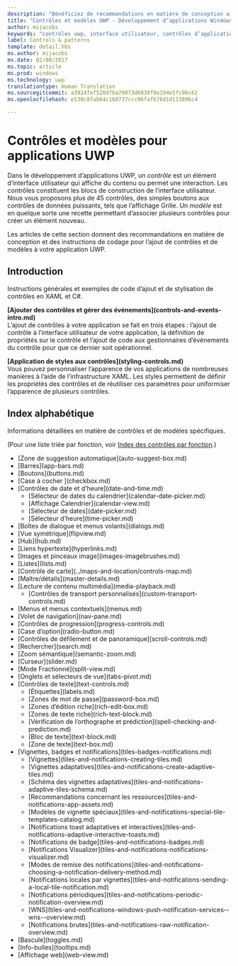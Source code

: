 ```yaml
---
description: "Bénéficiez de recommandations en matière de conception ainsi que d’instructions de codage pour l’ajout de contrôles et de modèles à votre application UWP. Vous trouverez plus de 45 contrôles puissants utilisables avec votre application."
title: "Contrôles et modèles UWP - Développement d’applications Windows"
author: mijacobs
keywords: "contrôles uwp, interface utilisateur, contrôles d’application"
label: Controls & patterns
template: detail.hbs
ms.author: mijacobs
ms.date: 02/08/2017
ms.topic: article
ms.prod: windows
ms.technology: uwp
translationtype: Human Translation
ms.sourcegitcommit: a3924fef520d7ba70873d6838f8e194e5fc96c62
ms.openlocfilehash: e530c8fab64c160737ccc06faf676d1d113896c4

---
```

# <a name="controls-and-patterns-for-uwp-apps"></a>Contrôles et modèles pour applications UWP
<link rel="stylesheet" href="https://az835927.vo.msecnd.net/sites/uwp/Resources/css/custom.css"> 

Dans le développement d’applications UWP, un <i>contrôle</i> est un élément d’interface utilisateur qui affiche du contenu ou permet une interaction. Les contrôles constituent les blocs de construction de l’interface utilisateur. Nous vous proposons plus de 45 contrôles, des simples boutons aux contrôles de données puissants, tels que l’affichage Grille. Un <i>modèle</i> est en quelque sorte une recette permettant d’associer plusieurs contrôles pour créer un élément nouveau.

Les articles de cette section donnent des recommandations en matière de conception et des instructions de codage pour l’ajout de contrôles et de modèles à votre application UWP. 

## <a name="intro"></a>Introduction

Instructions générales et exemples de code d’ajout et de stylisation de contrôles en XAML et C#.

<div class="side-by-side">
<div class="side-by-side-content">
  <div class="side-by-side-content-left">
   <p><b>[Ajouter des contrôles et gérer des événements](controls-and-events-intro.md)</b> <br/>
L’ajout de contrôles à votre application se fait en trois étapes : l’ajout de contrôle à l’interface utilisateur de votre application, la définition de propriétés sur le contrôle et l’ajout de code aux gestionnaires d’événements du contrôle pour que ce dernier soit opérationnel.</li>
</ul> 
</p>
  </div>
  <div class="side-by-side-content-right">
   <p><b>[Application de styles aux contrôles](styling-controls.md)</b> <br/>
Vous pouvez personnaliser l’apparence de vos applications de nombreuses manières à l’aide de l’infrastructure XAML. Les styles permettent de définir les propriétés des contrôles et de réutiliser ces paramètres pour uniformiser l’apparence de plusieurs contrôles.</p>
  </div>
</div>
</div>

## <a name="alphabetical-index"></a>Index alphabétique 

Informations détaillées en matière de contrôles et de modèles spécifiques.

(Pour une liste triée par fonction, voir [Index des contrôles par fonction](controls-by-function.md).)

<div class="uwpd-list-of-links">
<ul>

<li>[Zone de suggestion automatique](auto-suggest-box.md)</li>

<li>[Barres](app-bars.md)</li>

<li>[Boutons](buttons.md)</li>

<li>[Case à cocher ](checkbox.md)</li>

<li>[Contrôles de date et d’heure](date-and-time.md)
<ul>

<li>[Sélecteur de dates du calendrier](calendar-date-picker.md)</li>

<li>[Affichage Calendrier](calendar-view.md)</li>

<li>[Sélecteur de dates](date-picker.md)</li>

<li>[Sélecteur d’heure](time-picker.md)</li>
</ul>
</li>


<li>[Boîtes de dialogue et menus volants](dialogs.md)</li>

<li>[Vue symétrique](flipview.md)</li>

<li>[Hub](hub.md)</li>

<li>[Liens hypertexte](hyperlinks.md)</li>

<li>[Images et pinceaux image](images-imagebrushes.md)</li>

<li>[Listes](lists.md)</li>

<li>[Contrôle de carte](../maps-and-location/controls-map.md)</li>

<li>[Maître/détails](master-details.md)</li>

<li>[Lecture de contenu multimédia](media-playback.md)
<ul>
<li>[Contrôles de transport personnalisés](custom-transport-controls.md)</li>
</ul>
</li>

<li>[Menus et menus contextuels](menus.md)</li>

<li>[Volet de navigation](nav-pane.md)</li>

<li>[Contrôles de progression](progress-controls.md)</li>

<li>[Case d’option](radio-button.md)</li>

<li>[Contrôles de défilement et de panoramique](scroll-controls.md)</li>

<li>[Rechercher](search.md)</li>

<li>[Zoom sémantique](semantic-zoom.md)</li>

<li>[Curseur](slider.md)</li>

<li>[Mode Fractionné](split-view.md)</li>

<li>[Onglets et sélecteurs de vue](tabs-pivot.md)</li>

<li>[Contrôles de texte](text-controls.md)
<ul>

<li>[Étiquettes](labels.md)</li>

<li>[Zones de mot de passe](password-box.md)</li>

<li>[Zones d’édition riche](rich-edit-box.md)</li>

<li>[Zones de texte riche](rich-text-block.md)</li>

<li>[Vérification de l’orthographe et prédiction](spell-checking-and-prediction.md)</li>

<li>[Bloc de texte](text-block.md)</li>

<li>[Zone de texte](text-box.md)</li>
</ul>
</li>



<li>[Vignettes, badges et notifications](tiles-badges-notifications.md)
<ul>

<li>[Vignettes](tiles-and-notifications-creating-tiles.md)</li>

<li>[Vignettes adaptatives](tiles-and-notifications-create-adaptive-tiles.md)</li>

<li>[Schéma des vignettes adaptatives](tiles-and-notifications-adaptive-tiles-schema.md)</li>

<li>[Recommandations concernant les ressources](tiles-and-notifications-app-assets.md)</li>

<li>[Modèles de vignette spéciaux](tiles-and-notifications-special-tile-templates-catalog.md)</li>

<li>[Notifications toast adaptatives et interactives](tiles-and-notifications-adaptive-interactive-toasts.md)</li>

<li>[Notifications de badge](tiles-and-notifications-badges.md)</li>

<li>[Notifications Visualizer](tiles-and-notifications-notifications-visualizer.md)</li>

<li>[Modes de remise des notifications](tiles-and-notifications-choosing-a-notification-delivery-method.md)</li>

<li>[Notifications locales par vignettes](tiles-and-notifications-sending-a-local-tile-notification.md)</li>

<li>[Notifications périodiques](tiles-and-notifications-periodic-notification-overview.md)</li>

<li>[WNS](tiles-and-notifications-windows-push-notification-services--wns--overview.md)</li>

<li>[Notifications brutes](tiles-and-notifications-raw-notification-overview.md)</li>
</ul>
</li>


<li>[Bascule](toggles.md)</li>
<li>[Info-bulles](tooltips.md)</li>

<li>[Affichage web](web-view.md)</li>
</ul>
</div>



<!--HONumber=Dec16_HO2-->



